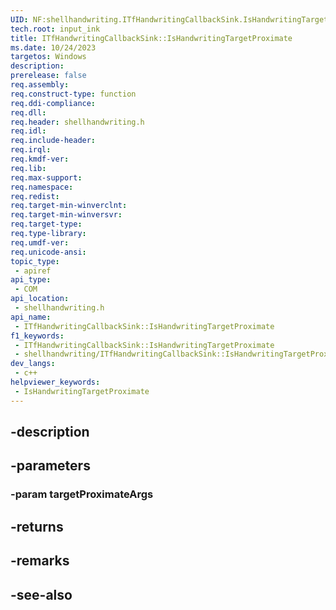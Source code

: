 ```yaml
---
UID: NF:shellhandwriting.ITfHandwritingCallbackSink.IsHandwritingTargetProximate
tech.root: input_ink
title: ITfHandwritingCallbackSink::IsHandwritingTargetProximate
ms.date: 10/24/2023
targetos: Windows
description: 
prerelease: false
req.assembly: 
req.construct-type: function
req.ddi-compliance: 
req.dll: 
req.header: shellhandwriting.h
req.idl: 
req.include-header: 
req.irql: 
req.kmdf-ver: 
req.lib: 
req.max-support: 
req.namespace: 
req.redist: 
req.target-min-winverclnt: 
req.target-min-winversvr: 
req.target-type: 
req.type-library: 
req.umdf-ver: 
req.unicode-ansi: 
topic_type:
 - apiref
api_type:
 - COM
api_location:
 - shellhandwriting.h
api_name:
 - ITfHandwritingCallbackSink::IsHandwritingTargetProximate
f1_keywords:
 - ITfHandwritingCallbackSink::IsHandwritingTargetProximate
 - shellhandwriting/ITfHandwritingCallbackSink::IsHandwritingTargetProximate
dev_langs:
 - c++
helpviewer_keywords:
 - IsHandwritingTargetProximate
---
```


## -description

## -parameters

### -param targetProximateArgs

## -returns

## -remarks

## -see-also

